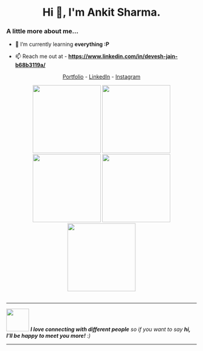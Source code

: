 <h1 align="center">Hi 👋, I'm Ankit Sharma.</h1>



### A little more about me...  

- 🌱 I’m currently learning **everything :P**

- 📫 Reach me out at - **https://www.linkedin.com/in/devesh-jain-b68b3119a/**

<!--- Adding Header Elements -->
<p align="center">
  <a href="#">Portfolio</a> -
  <a href="https://www.linkedin.com/in/ankit-sharma-561b291b0/">LinkedIn</a> - 
  <a href="https://www.instagram.com/numismatic_tendencies/">Instagram</a></p>



<div align="center">
<img height="180em" src="https://github-profile-summary-cards.vercel.app/api/cards/profile-details?username=the-iter8&theme=github_dark" />
<img height="180em" src="https://github-profile-summary-cards.vercel.app/api/cards/repos-per-language?username=the-iter8&theme=github_dark"  />
<img height="180em" src="https://github-profile-summary-cards.vercel.app/api/cards/most-commit-language?username=the-iter8&theme=github_dark"  />
<img height="180em" src="https://github-profile-summary-cards.vercel.app/api/cards/stats?username=the-iter8&theme=github_dark"/>
<img height="180em" src="https://github-profile-summary-cards.vercel.app/api/cards/productive-time?username=the-iter8&theme=github_dark" />
</div>
<br>

---

<img src="https://media.giphy.com/media/LnQjpWaON8nhr21vNW/giphy.gif" width="60"> <em><b>I love connecting with different people</b> so if you want to say <b>hi, I'll be happy to meet you more!</b> :)</em>

---
